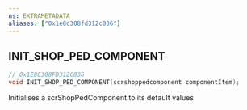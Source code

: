 ```yaml
---
ns: EXTRAMETADATA
aliases: ["0x1e8c308fd312c036"]
---
```

## INIT_SHOP_PED_COMPONENT

```c
// 0x1E8C308FD312C036
void INIT_SHOP_PED_COMPONENT(scrshoppedcomponent componentItem);
```

Initialises a scrShopPedComponent to its default values

